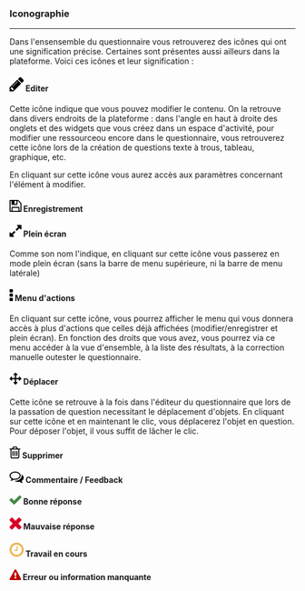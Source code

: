 ### Iconographie

---

Dans l'ensensemble du questionnaire vous retrouverez des icônes qui ont une signification précise. Certaines sont présentes aussi ailleurs dans la plateforme. Voici ces icônes et leur signification :

#### ![](/fr/resources/quiz/images/quiz-fig29.png) Editer

Cette icône indique que vous pouvez modifier le contenu. On la retrouve dans divers endroits de la plateforme : dans l'angle en haut à droite des onglets et des widgets que vous créez dans un espace d'activité, pour modifier une ressourceou encore dans le questionnaire, vous retrouverez cette icône lors de la création de questions texte à trous, tableau, graphique, etc.

En cliquant sur cette icône vous aurez accès aux paramètres concernant l'élément à modifier.

#### ![](/fr/resources/quiz/images/quiz-fig40.png) Enregistrement

#### 

#### ![](/fr/resources/quiz/images/quiz-fig39.png) Plein écran

Comme son nom l'indique, en cliquant sur cette icône vous passerez en mode plein écran \(sans la barre de menu supérieure, ni la barre de menu latérale\)

#### ![](/fr/resources/quiz/images/quiz-fig41.png) Menu d'actions

En cliquant sur cette icône, vous pourrez afficher le menu qui vous donnera accès à plus d'actions que celles déjà affichées \(modifier/enregistrer et plein écran\). En fonction des droits que vous avez, vous pourrez via ce menu accéder à la vue d'ensemble,  à la liste des résultats, à la correction manuelle outester le questionnaire.

#### ![](/fr/resources/quiz/images/quiz-fig38.png) Déplacer

Cette icône se retrouve à la fois dans l'éditeur du questionnaire que lors de la passation de question necessitant le déplacement d'objets. En cliquant sur cette icône et en maintenant le clic, vous déplacerez l'objet en question. Pour déposer l'objet, il vous suffit de lâcher le clic.

#### ![](/fr/resources/quiz/images/quiz-fig37.png) Supprimer

#### ![](/fr/resources/quiz/images/quiz-fig20.png) Commentaire / Feedback

#### ![](/fr/resources/quiz/images/quiz-fig34.png) Bonne réponse

#### ![](/fr/resources/quiz/images/quiz-fig35.png) Mauvaise réponse

#### ![](/fr/resources/quiz/images/quiz-fig30.png) Travail en cours

#### ![](/fr/resources/quiz/images/quiz-fig36.png) Erreur ou information manquante



